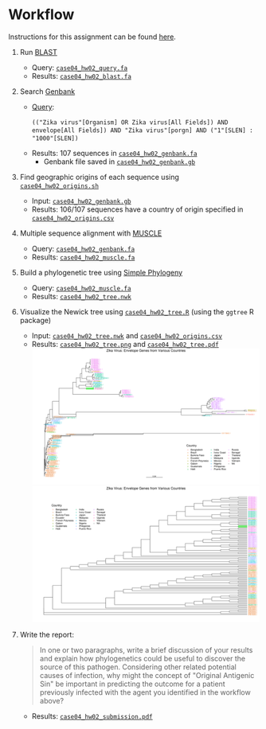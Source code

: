 # Workflow

Instructions for this assignment can be found [here](case04_hw02_instructions.pdf).

1. Run [BLAST](http://blast.ncbi.nlm.nih.gov/Blast.cgi)
    - Query: [`case04_hw02_query.fa`](case04_hw02_query.fa)
    - Results: [`case04_hw02_blast.fa`](case04_hw02_blast.fa)
1. Search [Genbank](http://www.ncbi.nlm.nih.gov/nuccore)
    - [Query](case04_hw02_genbank.md): 
      ```
      (("Zika virus"[Organism] OR Zika virus[All Fields]) AND envelope[All Fields]) AND "Zika virus"[porgn] AND ("1"[SLEN] : "1000"[SLEN])
      ```
    - Results: 107 sequences in [`case04_hw02_genbank.fa`](case04_hw02_genbank.fa)
        - Genbank file saved in [`case04_hw02_genbank.gb`](case04_hw02_genbank.gb)
1. Find geographic origins of each sequence using [`case04_hw02_origins.sh`](case04_hw02_origins.sh)
    - Input: [`case04_hw02_genbank.gb`](case04_hw02_genbank.gb)
    - Results: 106/107 sequences have a country of origin specified in [`case04_hw02_origins.csv`](case04_hw02_origins.csv)
1. Multiple sequence alignment with [MUSCLE](http://www.ebi.ac.uk/Tools/msa/muscle/)
    - Query: [`case04_hw02_genbank.fa`](case04_hw02_genbank.fa)
    - Results: [`case04_hw02_muscle.fa`](case04_hw02_muscle.fa)
1. Build a phylogenetic tree using [Simple Phylogeny](https://www.ebi.ac.uk/Tools/phylogeny/simple_phylogeny/)
    - Query: [`case04_hw02_muscle.fa`](case04_hw02_muscle.fa)
    - Results: [`case04_hw02_tree.nwk`](case04_hw02_tree.nwk)
1. Visualize the Newick tree using [`case04_hw02_tree.R`](case04_hw02_tree.R) (using the `ggtree` R package)
    - Input: [`case04_hw02_tree.nwk`](case04_hw02_tree.nwk) and [`case04_hw02_origins.csv`](case04_hw02_origins.csv)
	- Results: [`case04_hw02_tree.png`](case04_hw02_tree.png) and [`case04_hw02_tree.pdf`](case04_hw02_tree.pdf)
	![](case04_hw02_tree.png)
	![](case04_hw02_cladogram.png)
1. Write the report:
    > In one or two paragraphs, write a brief discussion of your results and explain how phylogenetics could be useful to discover the source of this pathogen. Considering other related potential causes of infection, why might the concept of "Original Antigenic Sin" be important in predicting the outcome for a patient previously infected with the agent you identified in the workflow above?

    * Results: [`case04_hw02_submission.pdf`](case04_hw02_submission.pdf)
